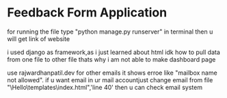 # Feedback Form Application
for running the file type "python manage.py runserver" in terminal then u will get link of website

i used django as framework,as i just learned about html idk how to pull data from one file to other file thats why i am not able to make dashboard page

use rajwardhanpatil.dev for other emails it shows erroe like "mailbox name not allowed". if u want email in ur mail accountjust change email from file "\Hello\templates\index.html",'line 40' then u can check email system 

